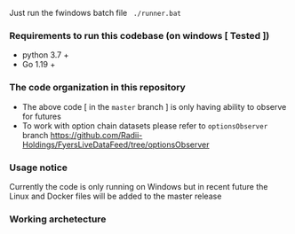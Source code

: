 Just run the fwindows batch file 
`  ./runner.bat `

### Requirements to run this codebase (on windows [ Tested ])

- python 3.7 +
- Go 1.19 +

### The code organization in this repository

- The above code [ in the `master` branch ] is only having ability to observe for futures
- To work with option chain datasets please refer to `optionsObserver` branch https://github.com/Radii-Holdings/FyersLiveDataFeed/tree/optionsObserver

### Usage notice

Currently the code is only running on Windows but in recent future the Linux and Docker files will be added to the master release 

### Working archetecture